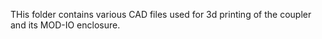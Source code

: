 THis folder contains various CAD files used for 3d printing of the coupler and its MOD-IO enclosure.